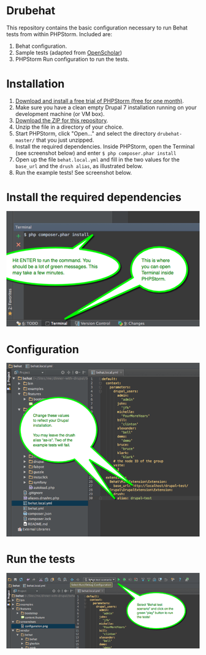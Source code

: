 Drubehat
========
This repository contains the basic configuration necessary to run Behat tests from within PHPStorm. Included are:

1. Behat configuration.
2. Sample tests (adapted from [OpenScholar](https://www.drupal.org/project/openscholar))
3. PHPStorm Run configuration to run the tests.

Installation
========
1. [Download and install a free trial of PHPStorm (free for one month)](https://www.jetbrains.com/phpstorm/).
1. Make sure you have a clean empty Drupal 7 installation running on your development machine (or VM box).
2. [Download the ZIP for this repository](https://github.com/mauzeh/drubehat/archive/master.zip).
3. Unzip the file in a directory of your choice.
4. Start PHPStorm, click "Open..." and select the directory ```drubehat-master/``` that you just unzipped.
5. Install the required dependencies. Inside PHPStorm, open the Terminal (see screenshot below) and enter ```$ php composer.phar install```
6. Open up the file ```behat.local.yml``` and fill in the two values for the ```base_url``` and the ```drush alias```, as illustrated below.
7. Run the example tests! See screenshot below.

Install the required dependencies
========
![Install the required dependencies](screenshots/composer_install.png)

Configuration
=========
![Configuration](screenshots/configuration.png)

Run the tests
=========
![Run the tests](screenshots/run_the_tests.png)
